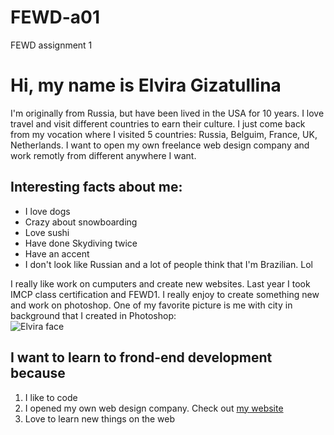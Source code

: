 # FEWD-a01
FEWD assignment 1
# Hi, my name is **Elvira Gizatullina**
I'm originally from Russia, but have been lived in the USA for 10 years. I love travel and visit different countries to earn their culture. I just come back from my vocation where I visited 5 countries: Russia, Belguim, France, UK, Netherlands. I want to open my own freelance web design company and work remotly from different anywhere I want. 
## Interesting facts about me:
* I love dogs
* Crazy about snowboarding
* Love sushi
* Have done Skydiving twice
* Have an accent
* I don't look like Russian and a lot of people think that I'm Brazilian. Lol

I really like work on cumputers and create new websites. Last year I took IMCP class certification and FEWD1. I really enjoy to create something new and work on photoshop. One of my favorite picture is me with city in background that I created in Photoshop:  
![Elvira face](https://www.instagram.com/p/BdpWNc4FPwe/?taken-by=webeldesign)  

## I want to learn to frond-end development because
1. I like to code
2. I opened my own web design company. Check out [my website](https://webeldesign.com/)
3. Love to learn new things on the web
